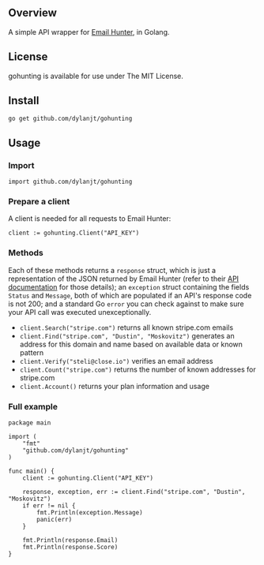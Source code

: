 ## Overview
A simple API wrapper for [Email Hunter](https://emailhunter.co), in Golang.

## License
gohunting is available for use under The MIT License.

## Install
`go get github.com/dylanjt/gohunting`

## Usage

### Import
`import github.com/dylanjt/gohunting`

### Prepare a client
A client is needed for all requests to Email Hunter:

	client := gohunting.Client("API_KEY")
	
### Methods
Each of these methods returns a `response` struct, which is just a representation of the JSON returned by Email Hunter (refer to their [API documentation](https://emailhunter.co/api/docs) for those details); an `exception` struct containing the fields `Status` and `Message`, both of which are populated if an API's response code is not 200; and a standard Go `error` you can check against to make sure your API call was executed unexceptionally.

- `client.Search("stripe.com")` returns all known stripe.com emails
- `client.Find("stripe.com", "Dustin", "Moskovitz")` generates an address for this domain and name based on available data or known pattern
- `client.Verify("steli@close.io")` verifies an email address
- `client.Count("stripe.com")` returns the number of known addresses for stripe.com
- `client.Account()` returns your plan information and usage

### Full example

	package main
	
	import (
		"fmt"
		"github.com/dylanjt/gohunting"
	)
	
	func main() {
		client := gohunting.Client("API_KEY")
		
		response, exception, err := client.Find("stripe.com", "Dustin", "Moskovitz")
		if err != nil {
			fmt.Println(exception.Message)
			panic(err)
		}
		
		fmt.Println(response.Email)
		fmt.Println(response.Score)
	}
